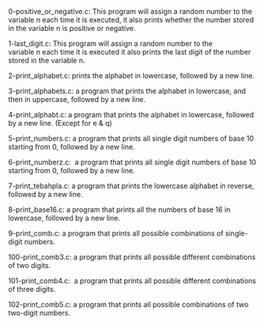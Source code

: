 0-positive_or_negative.c: This program will assign a random number to the variable n each time it is executed, it also prints whether the number stored in the variable n is positive or negative.

1-last_digit.c: This program will assign a random number to the variable n each time it is executed it also prints the last digit of the number stored in the variable n.

2-print_alphabet.c: prints the alphabet in lowercase, followed by a new line.

3-print_alphabets.c: a program that prints the alphabet in lowercase, and then in uppercase, followed by a new line.

4-print_alphabt.c: a program that prints the alphabet in lowercase, followed by a new line. (Except for e & q)

5-print_numbers.c: a program that prints all single digit numbers of base 10 starting from 0, followed by a new line.

6-print_numberz.c:  a program that prints all single digit numbers of base 10 starting from 0, followed by a new line.

7-print_tebahpla.c: a program that prints the lowercase alphabet in reverse, followed by a new line.

8-print_base16.c: a program that prints all the numbers of base 16 in lowercase, followed by a new line.

9-print_comb.c: a program that prints all possible combinations of single-digit numbers.

100-print_comb3.c: a program that prints all possible different combinations of two digits.

101-print_comb4.c:  a program that prints all possible different combinations of three digits.

102-print_comb5.c: a program that prints all possible combinations of two two-digit numbers.


